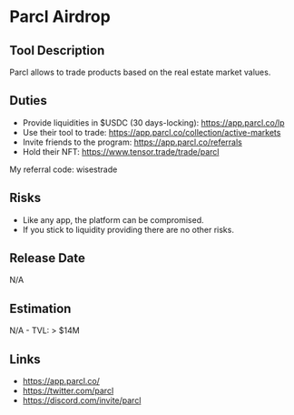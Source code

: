 # Parcl Airdrop

## Tool Description

Parcl allows to trade products based on the real estate market values.

## Duties

* Provide liquidities in $USDC (30 days-locking): https://app.parcl.co/lp
* Use their tool to trade: https://app.parcl.co/collection/active-markets
* Invite friends to the program: https://app.parcl.co/referrals
* Hold their NFT: https://www.tensor.trade/trade/parcl

My referral code: wisestrade
  
## Risks

* Like any app, the platform can be compromised.
* If you stick to liquidity providing there are no other risks.

## Release Date

N/A

## Estimation

N/A - TVL: > $14M

## Links

* https://app.parcl.co/
* https://twitter.com/parcl
* https://discord.com/invite/parcl
